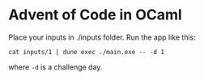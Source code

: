 # Advent of Code in OCaml

Place your inputs in ./inputs folder.
Run the app like this:
```
cat inputs/1 | dune exec ./main.exe -- -d 1
```
where `-d` is a challenge day.
